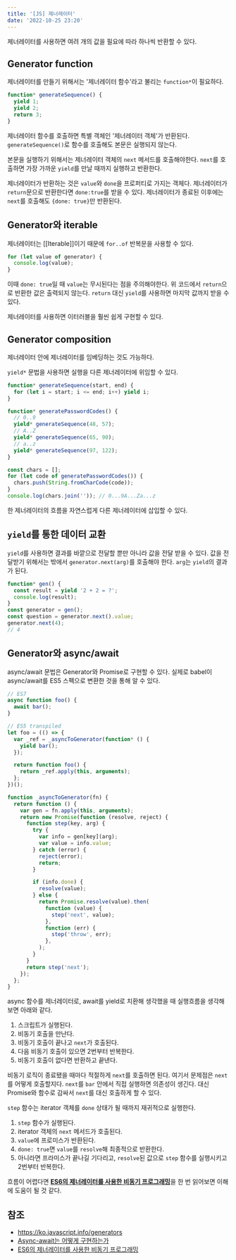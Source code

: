 ```yaml
---
title: '[JS] 제너레이터'
date: '2022-10-25 23:20'
---
```


제너레이터를 사용하면 여려 개의 값을 필요에 따라 하나씩 반환할 수 있다.

## Generator function

제너레이터를 만들기 위해서는 '제너레이터 함수'라고 불리는 `function*`이 필요하다.

```js
function* generateSequence() {
  yield 1;
  yield 2;
  return 3;
}
```

제너레이터 함수를 호출하면 특별 객체인 '제너레이터 객체'가 반환된다. `generateSequence()`로 함수를 호출해도 본문은 실행되지 않는다.

본문을 실행하기 위해서는 제너레이터 객체의 `next` 메서드를 호출해야한다. `next`를 호출하면 가장 가까운 `yield`를 만날 때까지 실행하고 반환한다.

제너레이터가 반환하는 것은 `value`와 `done`을 프로퍼티로 가지는 객체다. 제너레이터가 `return`문으로 반환한다면 `done:true`를 받을 수 있다. 제너레이터가 종료된 이후에는 `next`를 호출해도 `{done: true}`만 반환된다.

## Generator와 iterable

제너레이터는 [[Iterable]]이기 때문에 `for..of` 반복문을 사용할 수 있다.

```js
for (let value of generator) {
  console.log(value);
}
```

이때 `done: true`일 때 `value`는 무시된다는 점을 주의해야한다. 위 코드에서 `return`으로 반환한 값은 출력되지 않는다. `return` 대신 `yield`를 사용하면 마지막 값까지 받을 수 있다.

제너레이터를 사용하면 이터러블을 훨씬 쉽게 구현할 수 있다.

## Generator composition

제너레이터 안에 제너레이터를 임베딩하는 것도 가능하다.

`yield*` 문법을 사용하면 실행을 다른 제너레이터에 위임할 수 있다.

```js
function* generateSequence(start, end) {
  for (let i = start; i <= end; i++) yield i;
}

function* generatePasswordCodes() {
  // 0..9
  yield* generateSequence(48, 57);
  // A..Z
  yield* generateSequence(65, 90);
  // a..z
  yield* generateSequence(97, 122);
}

const chars = [];
for (let code of generatePasswordCodes()) {
  chars.push(String.fromCharCode(code));
}
console.log(chars.join('')); // 0...9A...Za...z
```

한 제너레이터의 흐름을 자연스럽게 다른 제너레이터에 삽입할 수 있다.

## `yield`를 통한 데이터 교환

`yield`를 사용하면 결과를 바깥으로 전달할 뿐만 아니라 값을 전달 받을 수 있다. 값을 전달받기 위해서는 밖에서 `generator.next(arg)`를 호출해야 한다. `arg`는 `yield`의 결과가 된다.

```js
function* gen() {
  const result = yield '2 + 2 = ?';
  console.log(result);
}
const generator = gen();
const question = generator.next().value;
generator.next(4);
// 4
```

## Generator와 async/await

async/await 문법은 Generator와 Promise로 구현할 수 있다. 실제로 babel이 async/await를 ES5 스펙으로 변환한 것을 통해 알 수 있다.

```js
// ES7
async function foo() {
  await bar();
}

// ES5 transpiled
let foo = (() => {
  var _ref = _asyncToGenerator(function* () {
    yield bar();
  });

  return function foo() {
    return _ref.apply(this, arguments);
  };
})();

function _asyncToGenerator(fn) {
  return function () {
    var gen = fn.apply(this, arguments);
    return new Promise(function (resolve, reject) {
      function step(key, arg) {
        try {
          var info = gen[key](arg);
          var value = info.value;
        } catch (error) {
          reject(error);
          return;
        }

        if (info.done) {
          resolve(value);
        } else {
          return Promise.resolve(value).then(
            function (value) {
              step('next', value);
            },
            function (err) {
              step('throw', err);
            },
          );
        }
      }
      return step('next');
    });
  };
}
```

async 함수를 제너레이터로, await를 yield로 치환해 생각했을 때 실행흐름을 생각해보면 아래와 같다.

1. 스크립트가 실행된다.
2. 비동기 호출을 만난다.
3. 비동기 호출이 끝나고 `next`가 호출된다.
4. 다음 비동기 호출이 있으면 2번부터 반복한다.
5. 비동기 호출이 없다면 반환하고 끝낸다.

비동기 로직이 종료됐을 때마다 적절하게 `next`를 호출하면 된다. 여기서 문제점은 `next`를 어떻게 호출할지다. `next`를 `bar` 안에서 직접 실행하면 의존성이 생긴다. 대신 Promise와 함수로 감싸서 `next`를 대신 호출하게 할 수 있다.

`step` 함수는 iterator 객체를 `done` 상태가 될 때까지 재귀적으로 실행한다.

1. `step` 함수가 실행된다.
2. iterator 객체의 `next` 메서드가 호출된다.
3. `value`에 프로미스가 반환된다.
4. `done: true`면 `value`를 `resolve`해 최종적으로 반환한다.
5. 아니라면 프라미스가 끝나길 기다리고, `resolve`된 값으로 `step` 함수를 실행시키고 2번부터 반복한다.

흐름이 어렵다면 [**ES6의 제너레이터를 사용한 비동기 프로그래밍**](https://meetup.toast.com/posts/73)을 한 번 읽어보면 이해에 도움이 될 것 같다.

## 참조

- https://ko.javascript.info/generators
- [Async-await는 어떻게 구현하는가](https://medium.com/@la.place/async-await%EB%8A%94-%EC%96%B4%EB%96%BB%EA%B2%8C-%EA%B5%AC%ED%98%84%ED%95%98%EB%8A%94%EA%B0%80-fa08a3157647)
- [ES6의 제너레이터를 사용한 비동기 프로그래밍](https://meetup.toast.com/posts/73)
